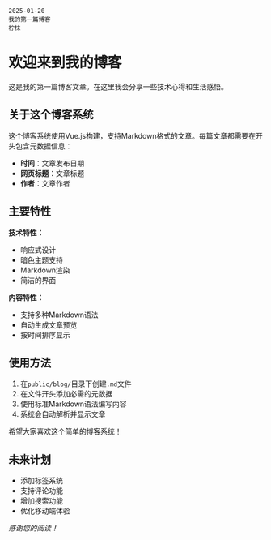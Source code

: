 ```
2025-01-20
我的第一篇博客
柠枺
```

# 欢迎来到我的博客

这是我的第一篇博客文章。在这里我会分享一些技术心得和生活感悟。

## 关于这个博客系统

这个博客系统使用Vue.js构建，支持Markdown格式的文章。每篇文章都需要在开头包含元数据信息：

- **时间**：文章发布日期
- **网页标题**：文章标题
- **作者**：文章作者

## 主要特性

**技术特性：**
- 响应式设计
- 暗色主题支持
- Markdown渲染
- 简洁的界面

**内容特性：**
- 支持多种Markdown语法
- 自动生成文章预览
- 按时间排序显示

## 使用方法

1. 在`public/blog/`目录下创建`.md`文件
2. 在文件开头添加必需的元数据
3. 使用标准Markdown语法编写内容
4. 系统会自动解析并显示文章

希望大家喜欢这个简单的博客系统！

## 未来计划

- 添加标签系统
- 支持评论功能
- 增加搜索功能
- 优化移动端体验

*感谢您的阅读！*